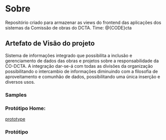 # Sobre
Repositório criado para armazenar as views do frontend das aplicações dos sistemas da Comissão de obras do DCTA.
Time: @{CODE}cta

## Artefato de Visão do projeto

Sistema de informações integrado que possibilita a inclusão e gerenciamento de dados das obras e projetos sobre a responsabilidade da CO-DCTA. A integração dar-se-á com todas as divisões da organização possibilitando o intercambio de informações diminuindo com a filosofia de aproveitamento e comunhão de dados, possibilitando uma única inserção e diversos usos.

### Samples

### Protótipo Home:
[prototype](https://www.figma.com/file/fAtpmcBCnIVo2aa2Nx9r4T/HomeCodcta)

### Protótipo
